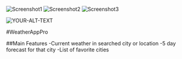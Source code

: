 ![Screenshot1](https://github.com/flashyhuckle/WeatherAppPro/tree/main/ReadmeScreenshots/ScreenshotLanding.png) ![Screenshot2](https://github.com/flashyhuckle/WeatherAppPro/tree/main/ReadmeScreenshots/ScreenshotForecast.png) ![Screenshot3](https://github.com/flashyhuckle/WeatherAppPro/tree/main/ReadmeScreenshots/ScreenshotFavorites.png)

<picture>
 <source media="(prefers-color-scheme: dark)" srcset="https://github.com/flashyhuckle/WeatherAppPro/tree/main/ReadmeScreenshots/ScreenshotLanding.png">
 <source media="(prefers-color-scheme: light)" srcset="https://github.com/flashyhuckle/WeatherAppPro/tree/main/ReadmeScreenshots/ScreenshotLanding.png">
 <img alt="YOUR-ALT-TEXT" src="YOUR-DEFAULT-IMAGE">
</picture>

#WeatherAppPro

##Main Features
-Current weather in searched city or location
-5 day forecast for that city
-List of favorite cities
